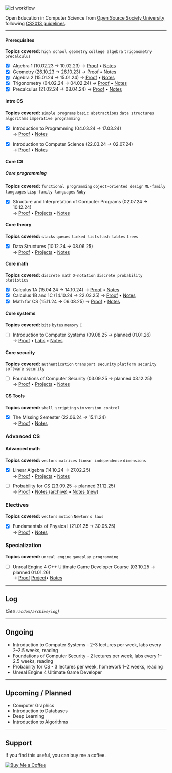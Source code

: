 ![ci workflow](https://github.com/edcedcedcedc/computer-science-curriculum-ossu/actions/workflows/main.yml/badge.svg)

Open Education in Computer Science from [Open Source Society University](https://github.com/ossu/computer-science) following [CS2013 guidelines](https://github.com/ossu/computer-science/blob/master/CURRICULAR_GUIDELINES.md).

---

#### Prerequisites
**Topics covered:** `high school geometry` `college algebra` `trigonometry` `precalculus`

- [x] Algebra 1 (10.02.23 → 10.02.23) → [Proof](./prerequisites/) • [Notes](https://docs.google.com/document/d/1BJkhLWKtQVTutCbBOL5Am8IlfLq9bDqoBrA2aGlQ7eo/edit?usp=sharing)  
- [x] Geometry (26.10.23 → 26.10.23) → [Proof](./prerequisites/) • [Notes](https://docs.google.com/document/d/1n7f1E6zxKXha6v5mLx7cQehJuKmo-on3UmyP_uOSCYI/edit?usp=sharing)  
- [x] Algebra 2 (15.01.24 → 15.01.24) → [Proof](./prerequisites/) • [Notes](https://docs.google.com/document/d/1ma1xHGy0dGXNuQbXPrLDidT_F8d6hQ4QrPBRRmm-hyA/edit?usp=sharing)  
- [x] Trigonometry (04.02.24 → 04.02.24) → [Proof](./prerequisites/) • [Notes](https://docs.google.com/document/d/1n7f1E6zxKXha6v5mLx7cQehJuKmo-on3UmyP_uOSCYI/edit?usp=sharing)  
- [x] Precalculus (21.02.24 → 08.04.24) → [Proof](./prerequisites/) • [Notes](https://docs.google.com/document/d/1PSfIDMT3UEdDhIJkCUgGjDmI9NO2-VB8JhcVCIdnaJ8/edit?usp=sharing)  

#### Intro CS

**Topics covered:** `simple programs` `basic abstractions` `data structures` `algorithms` `imperative programming`

- [x] Introduction to Programming (04.03.24 → 17.03.24)  
  → [Proof](./intro-cs/intro-to-programming/cs50p/) • [Notes](https://docs.google.com/document/d/1W2IWr0ZsR0zi2xMu8_otMD-uPK5WGmOiPZjDeM9zeJU/edit?usp=sharing)  
- [x] Introduction to Computer Science (22.03.24 → 02.07.24)  
  → [Proof](./intro-cs/intro-to-computer-science/MIT-6.0001/) • [Notes](https://docs.google.com/document/d/1SEqocEuG1JfpeHpxPkkRKuUvD8_yLBg1HBKsEq8jwOE/edit?usp=sharing)  



#### Core CS

##### Core programming
**Topics covered:** `functional programming` `object-oriented design` `ML-family languages` `Lisp-family languages` `Ruby`

- [x] Structure and Interpretation of Computer Programs (02.07.24 → 10.12.24)  
  → [Proof](./core-cs/core-programming/sicp/) • [Projects](./core-cs/core-programming/sicp/projects) • [Notes](https://docs.google.com/document/d/1ge1JjM2ER7VkYoT3uk8Wp_-HZ2bAJwh-QjD7YnkYW6o/edit?usp=sharing)  

#### Core theory
**Topics covered:** `stacks` `queues` `linked lists` `hash tables` `trees`

- [x] Data Structures (10.12.24 → 08.06.25)  
  → [Proof](./core-cs/core-theory/data-structures/) • [Projects](./core-cs/core-theory/data-structures/projects) • [Notes](https://docs.google.com/document/d/1h--IlxzWrA8k8R8Ls-Ikoxhdb89BJmBbhq7kM195IwQ/edit?usp=sharing)  

#### Core math
**Topics covered:** `discrete math` `O-notation` `discrete probability` `statistics`

- [x] Calculus 1A (15.04.24 → 14.10.24) 
  → [Proof](./core-cs/core-math/differential-calc/) • [Notes](https://docs.google.com/document/d/1FYjFgYpoVLQwJ2md586ooVq8QMzG37PVtqgQPQOuIDs/edit?usp=sharing)  
- [x] Calculus 1B and 1C (14.10.24 → 22.03.25)
  → [Proof](./core-cs/core-math/integral-calc/) • [Notes](https://docs.google.com/document/d/1FYjFgYpoVLQwJ2md586ooVq8QMzG37PVtqgQPQOuIDs/edit?usp=sharing)  
- [x] Math for CS (15.11.24 → 06.08.25) 
  → [Proof](./core-cs/core-math/math-for-cs/) • [Notes](https://docs.google.com/document/d/11hfZRsWbpXcznnR1YBaEDd_9QlX1nCK0m2taCPZZg7g/edit?usp=sharing)  

#### Core systems
**Topics covered:** `bits` `bytes` `memory` `C`

- [ ] Introduction to Computer Systems (09.08.25 → planned 01.01.26)  
  → [Proof](./core-cs/core-systems/csapp/) • [Labs](./core-cs/core-systems/csapp/labs) • [Notes](https://docs.google.com/document/d/18r7r6Z1z2QoiD8wXbQ21lLw4oSjcbSKKjRthHwBEvoo/edit?usp=sharing)  

#### Core security
**Topics covered:** `authentication` `transport security` `platform security` `software security`

- [ ] Foundations of Computer Security (03.09.25 → planned 03.12.25)  
  → [Proof](./core-cs/core-security/fundamentals-of-computer-security/) • [Projects](./core-cs/core-security/fundamentals-of-computer-security/labs) • [Notes](https://docs.google.com/document/d/1pUK9NoM78XD8NCP2V_O2x0w1Oz9R2FfCtjFWNwVidJI/edit?usp=sharing)  

#### CS Tools
**Topics covered:** `shell scripting` `vim` `version control`

- [x] The Missing Semester (22.06.24 → 15.11.24)  
  → [Proof](./core-cs/core-tools/mit-missing) • [Notes](https://docs.google.com/document/d/1jrVr1e5MFEhYxtQ7pT5dFxz6ExrojlgzKy-8xUpES0c/edit?usp=sharing)  



### Advanced CS

#### Advanced math
**Topics covered:** `vectors` `matrices` `linear independence` `dimensions`

- [x] Linear Algebra (14.10.24 → 27.02.25)  
  → [Proof](./advanced-cs/advanced-math/linear-algebra/) • [Projects](./advanced-cs/advanced-math/linear-algebra/spinningCube) • [Notes](https://docs.google.com/document/d/1ieGaWKd6_c_jAStE7_Xhg6oUc5kr_CYZ34NqOsLDX_E/edit?usp=sharing)  
- [ ] Probability for CS (23.09.25 → planned 31.12.25)  
  → [Proof](./advanced-cs/advanced-math/probability-for-cs/) • [Notes (archive)](https://docs.google.com/document/d/1xdIrMa2W9hERx3B4T_JcIlJTP8JhwLjJM8Cf6XFpNbk/edit?usp=sharing) • [Notes (new)](https://docs.google.com/document/d/1E_K2eB0Qf177yfnsHEAVWvyI8lY60rFPpEd3vEJJXzE/edit?usp=sharing)  


### Electives

**Topics covered:** `vectors` `motion` `Newton's laws`

- [x] Fundamentals of Physics I (21.01.25 → 30.05.25)  
  → [Proof](./electives/fundamentals-of-physics-1) • [Notes](https://docs.google.com/document/d/1BGAQ1cP0Zwlo8SO5Iy_2JAIe07Z8h8OdzgHwNgVWnwA/edit?usp=sharing)  



### Specialization

**Topics covered:** `unreal engine` `gameplay programming`

- [ ] Unreal Engine 4 C++ Ultimate Game Developer Course (03.10.25 → planned 01.01.26)  
  → [Proof](./specialization/unreal-engine-4-the-ultimate-developer) [Project](./specialization/unreal-engine-4-the-ultimate-developer)• [Notes](https://docs.google.com/document/d/1MIjYhqsG5pFdOIyyN-r5OyKqoTTkxKNC_dEubC0alJo/edit?usp=sharing)  

---

## Log
*(See `random/archive/log`)*

---

## Ongoing 
- Introduction to Computer Systems - 2–3 lectures per week, labs every 2–2.5 weeks, reading 
- Foundations of Computer Security - 2 lectures per week, labs every 1–2.5 weeks, reading 
- Probability for CS - 3 lectures per week, homework 1–2 weeks, reading  
- Unreal Engine 4 Ultimate Game Developer
---


## Upcoming / Planned
- Computer Graphics
- Introduction to Databases
- Deep Learning
- Introduction to Algorithms
---

## Support 
If you find this useful, you can buy me a coffee. <br>

[![Buy Me a Coffee](https://www.buymeacoffee.com/assets/img/custom_images/yellow_img.png)](https://www.buymeacoffee.com/androranogajec)